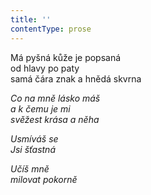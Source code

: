 ```yaml
---
title: ''
contentType: prose
---
```


<section>

Má pyšná kůže je popsaná  
od hlavy po paty  
samá čára znak a hnědá skvrna

_Co na mně lásko máš  
a k čemu je mi  
svěžest krása a něha_

</section>

<section>

_Usmíváš se  
Jsi šťastná_

</section>

<section>

_Učíš mně  
milovat pokorně_

</section>
